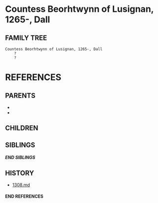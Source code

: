 # Countess Beorhtwynn of Lusignan, 1265-, Dall

## FAMILY TREE
```
Countess Beorhtwynn of Lusignan, 1265-, Dall
    ?
    ?
```

# REFERENCES

## PARENTS 
* 
* 

## CHILDREN 

## SIBLINGS

##### END SIBLINGS  
## HISTORY
* [1308.md](../h/1308.md)

#### END REFERENCES
